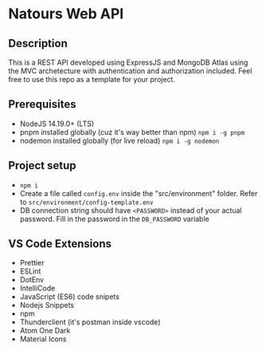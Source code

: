 # Natours Web API

## Description

This is a REST API developed using ExpressJS and MongoDB Atlas using the MVC archetecture with authentication and authorization included. Feel free to use this repo as a template for your project.

## Prerequisites

- NodeJS 14.19.0+ (LTS)
- pnpm installed globally (cuz it's way better than npm)
  `npm i -g pnpm`
- nodemon installed globally (for live reload)
  `npm i -g nodemon`

## Project setup

- `npm i`
- Create a file called `config.env` inside the "src/environment" folder. Refer to `src/environment/config-template.env`
- DB connection string should have `<PASSWORD>` instead of your actual password. Fill in the password in the `DB_PASSWORD` variable

## VS Code Extensions

- Prettier
- ESLint
- DotEnv
- IntelliCode
- JavaScript (ES6) code snipets
- Nodejs Snippets
- npm
- Thunderclient (it's postman inside vscode)
- Atom One Dark
- Material Icons
